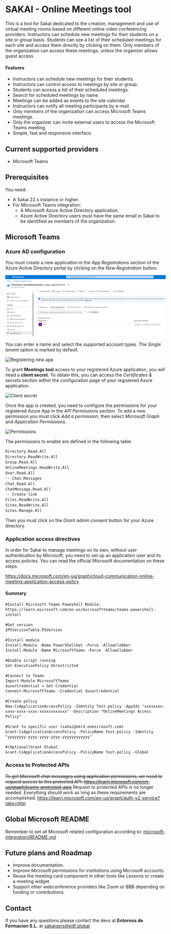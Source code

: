 # SAKAI - Online Meetings tool

This is a tool for Sakai dedicated to the creation, management and use of virtual meeting rooms based on different online video conferencing providers. Instructors can schedule new meetings for their students on a site or group basis. Students can see a list of their scheduled meetings for each site and access them directly by clicking on them. Only members of the organization can access these meetings, unless the organizer allows guest access.

#### Features

- Instructors can schedule new meetings for their students.
- Instructors can control access to meetings by site or group.
- Students can access a list of their scheduled meetings.
- Search for scheduled meetings by name.
- Meetings can be added as events to the site calendar.
- Instructors can notify all meeting participants by e-mail.
- Only members of the organization can access Microsoft Teams meetings.
- Only the organizer can invite external users to access the Microsoft Teams meeting.
- Simple, fast and responsive interface.

## Current supported providers
- Microsoft Teams

## Prerequisites
You need:
- A Sakai 22.x instance or higher.
- For Microsoft Teams integration:
  - A Microsoft Azure Active Directory application.
  - Azure Active Directory users must have the same email in Sakai to be identified as members of the organization.

## Microsoft Teams
### Azure AD configuration
You must create a new application in the  _App Registrations_ section of the Azure Active Directory portal by clicking on the _New Registration_ button.

![App registrations](../microsoft-integration/docs/images/1.png "App registration")

You can enter a name and select the supported account types. The _Single tenant_ option is marked by default.

![Registering new app](../microsoft-integrationdocs/images/2.png "Registering new app")

To grant **Meetings tool** access to your registered Azure application, you will need a **client secret**. To obtain this, you can access the _Certificates & secrets_ section within the configuration page of your registered Azure application.

![Client secret](../microsoft-integrationdocs/images/3.png "Client secret")

Once the app is created, you need to configure the permissions for your registered Azure App in the _API Permissions_ section. To add a new permission you must click _Add a permission_, then select _Microsoft Graph_ and _Application Permissions_.

![Permissions](../microsoft-integrationdocs/images/4.png "Permissions")

The permissions to enable are defined in the following table:

```sh
Directory.Read.All
Directory.ReadWrite.All
Group.Read.All
OnlineMeetings.ReadWrite.All
User.Read.All
-- Chat Messages
Chat.Read.All
ChatMessage.Read.All
-- Create link
Files.ReadWrite.All
Sites.ReadWrite.All
Sites.Manage.All
```

Then you must click on the _Grant admin consent_ button for your Azure directory.

### Application access directives
In order for Sakai to manage meetings on its own, without user authentication by Microsoft, you need to set up an application user and its access policies. You can read the official Microsoft documentation on these steps:

https://docs.microsoft.com/en-us/graph/cloud-communication-online-meeting-application-access-policy

#### Summary
    #Install Microsoft Teams Poweshell Module: https://learn.microsoft.com/en-us/microsoftteams/teams-powershell-install

    #Get version
    $PSVersionTable.PSVersion

    #Install module
    Install-Module -Name PowerShellGet -Force -AllowClobber
    Install-Module -Name MicrosoftTeams -Force -AllowClobber

    #Enable script running
    Set-ExecutionPolicy Unrestricted

    #Connect to Teams
    Import-Module MicrosoftTeams
    $userCredential = Get-Credential
    Connect-MicrosoftTeams -Credential $userCredential

    #Create policy
    New-CsApplicationAccessPolicy -Identity Test-policy -AppIds "xxxxxxxx-xxxx-xxxx-xxxx-xxxxxxxxxxxx" -Description "OnlineMeetings Access Policy"

    #Grant to specific user (sakai@nkrd.onmicrosoft.com)
    Grant-CsApplicationAccessPolicy -PolicyName Test-policy -Identity "yyyyyyyy-yyyy-yyyy-yyyy-yyyyyyyyyyyy"

    #(Optional)Grant Global
    Grant-CsApplicationAccessPolicy -PolicyName Test-policy -Global

### Access to Protected APIs
~~To get Microsoft chat messages using application permissions, we need to request access to this protected API: https://learn.microsoft.com/en-us/graph/teams-protected-apis~~
Request to protected APIs is no longer needed. Everything should work as long as these requirements are accomplished: https://learn.microsoft.com/en-us/graph/auth-v2-service?tabs=http

## Global Microsoft README
Remember to set all Microsoft related configuration according to: [microsoft-integration/README.md](../microsoft-integration/README.md)

## Future plans and Roadmap

- Improve documentation.
- Improve Microsoft permissions for institutions using Microsoft accounts.
- Reuse the meeting card component in other tools like Lessons or create a meeting widget.
- Support other webconference providers like Zoom or BBB depending on funding or contributions.

## Contact
If you have any questions please contact the devs at **Entornos de Formacion S.L.** at sakaigers@edf.global
